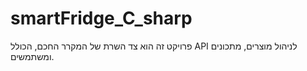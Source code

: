 # smartFridge_C_sharp
פרויקט זה הוא צד השרת של המקרר החכם, הכולל API לניהול מוצרים, מתכונים ומשתמשים.
